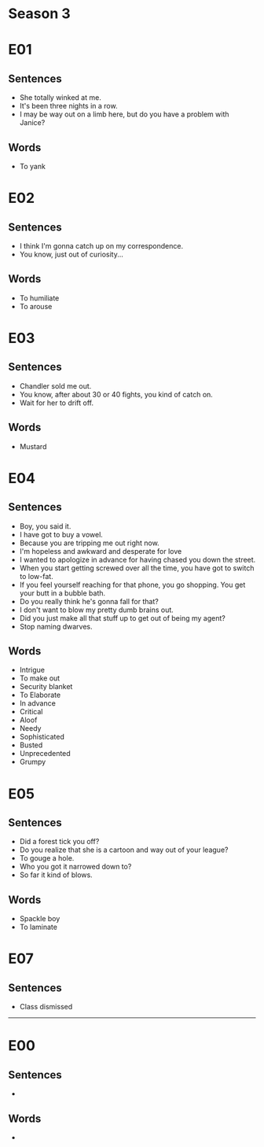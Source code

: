 # Season 3

# E01

## Sentences

- She totally winked at me.
- It's been three nights in a row.
- I may be way out on a limb here, but do you have a problem with Janice?

## Words

- To yank

# E02

## Sentences

- I think I'm gonna catch up on my correspondence.
- You know, just out of curiosity...

## Words

- To humiliate
- To arouse

# E03

## Sentences

- Chandler sold me out.
- You know, after about 30 or 40 fights, you kind of catch on.
- Wait for her to drift off.

## Words

- Mustard

# E04

## Sentences

- Boy, you said it.
- I have got to buy a vowel.
- Because you are tripping me out right now.
- I'm hopeless and awkward and desperate for love
- I wanted to apologize in advance for having chased you down the street.
- When you start getting screwed over all the time, you have got to switch to low-fat.
- If you feel yourself reaching for that phone, you go shopping. You get your butt in a bubble bath.
- Do you really think he's gonna fall for that?
- I don't want to blow my pretty dumb brains out.
- Did you just make all that stuff up to get out of being my agent?
- Stop naming dwarves.

## Words

- Intrigue
- To make out
- Security blanket
- To Elaborate
- In advance
- Critical
- Aloof
- Needy
- Sophisticated
- Busted
- Unprecedented
- Grumpy

# E05

## Sentences

- Did a forest tick you off?
- Do you realize that she is a cartoon and way out of your league?
- To gouge a hole.
- Who you got it narrowed down to?
- So far it kind of blows.

## Words

- Spackle boy
- To laminate

# E07

## Sentences

- Class dismissed

---

# E00

## Sentences

- 

## Words

-